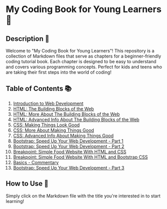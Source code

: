 # My Coding Book for Young Learners 📘

## Description 📝

Welcome to "My Coding Book for Young Learners"! This repository is a collection of Markdown files that serve as chapters for a beginner-friendly coding tutorial book. Each chapter is designed to be easy to understand and covers various programming concepts. Perfect for kids and teens who are taking their first steps into the world of coding!

## Table of Contents 📚

1. [Introduction to Web Development](./Introduction.md)
2. [HTML: The Building Blocks of the Web](./HTML/HTML.md)
3. [HTML: More About The Building Blocks of the Web](./HTML/HTML-more.md)
4. [HTML: Advanced Info About The Building Blocks of the Web](./HTML/HTML-advanced.md)
5. [CSS: Making Things Look Good](./CSS/CSS.md)
6. [CSS: More About Making Things Good](./CSS/CSS-more.md)
7. [CSS: Advanced Info About Making Things Good](./CSS/CSS-advanced.md)
8. [Bootstrap: Speed Up Your Web Development - Part 1](./BOOTSTRAP/Bootstrap-part-1.md)
9. [Bootstrap: Speed Up Your Web Development - Part 2](./BOOTSTRAP/Bootstrap-part-2.md)
10. [Breakpoint: Simple Food Website With HTML and CSS](./MARKUP_BREAKPOINT/Breakpoint-1.md)
11. [Breakpoint: Simple Food Website With HTML and Bootstrap CSS](./MARKUP_BREAKPOINT/Breakpoint-2.md)
12. [Basics - Commentary](./COMMENTARY//Basics-commentary.md)
13. [Bootstrap: Speed Up Your Web Development - Part 3](./BOOSTRAP/Bootstrap-part-3.md)

## How to Use 🤔

Simply click on the Markdown file with the title you're interested in to start learning!
